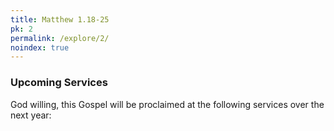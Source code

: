 ```yaml
---
title: Matthew 1.18-25
pk: 2
permalink: /explore/2/
noindex: true
---
```


### Upcoming Services

God willing, this Gospel will be proclaimed at the following services over the next year:



